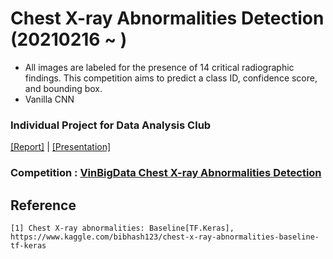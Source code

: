 # Chest X-ray Abnormalities Detection (20210216 ~ )
- All images are labeled for the presence of 14 critical radiographic findings. This competition aims to predict a class ID, confidence score, and bounding box.
- Vanilla CNN

### Individual Project for Data Analysis Club
[[Report]](https://github.com/OH-Seoyoung/Chest_X-ray_Abnormalities_Detection/blob/master/Mid_report.pdf) | [[Presentation]]()

### Competition : [VinBigData Chest X-ray Abnormalities Detection](https://www.kaggle.com/bibhash123/chest-x-ray-abnormalities-baseline-tf-keras)

## Reference
```
[1] Chest X-ray abnormalities: Baseline[TF.Keras], https://www.kaggle.com/bibhash123/chest-x-ray-abnormalities-baseline-tf-keras
```
